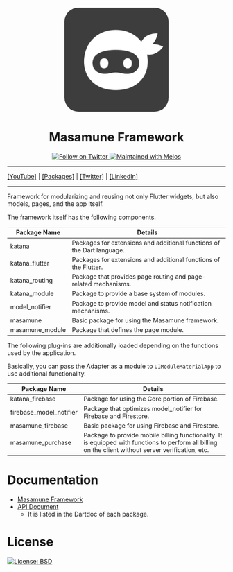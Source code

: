 <p align="center">
  <a href="https://firebase.google.com/docs/flutter">
    <img width="240px" src=".github/images/icon.png" alt="Masamune logo" style="border-radius: 32px"s><br/>
  </a>
  <h1 align="center">Masamune Framework</h1>
</p>

<p align="center">
  <a href="https://twitter.com/mathru">
    <img src="https://img.shields.io/twitter/follow/mathru.svg?colorA=1da1f2&colorB=&label=Follow%20on%20Twitter&style=flat-square" alt="Follow on Twitter" />
  </a>
  <a href="https://github.com/invertase/melos">
    <img src="https://img.shields.io/badge/maintained%20with-melos-f700ff.svg?style=flat-square" alt="Maintained with Melos" />
  </a>
</p>

---

[[YouTube]](https://www.youtube.com/c/mathrunetchannel) | [[Packages]](https://pub.dev/publishers/mathru.net/packages) | [[Twitter]](https://twitter.com/mathru) | [[LinkedIn]](https://www.linkedin.com/in/mathrunet/)

---

Framework for modularizing and reusing not only Flutter widgets, but also models, pages, and the app itself.

The framework itself has the following components.

| Package Name | Details |
| --- | --- |
| katana | Packages for extensions and additional functions of the Dart language. |
| katana_flutter | Packages for extensions and additional functions of the Flutter. |
| katana_routing | Package that provides page routing and page-related mechanisms. |
| katana_module | Package to provide a base system of modules. |
| model_notifier | Package to provide model and status notification mechanisms. |
| masamune | Basic package for using the Masamune framework. |
| masamune_module | Package that defines the page module. |

The following plug-ins are additionally loaded depending on the functions used by the application.

Basically, you can pass the Adapter as a module to `UIModuleMaterialApp` to use additional functionality.

| Package Name | Details |
| --- | --- |
| katana_firebase | Package for using the Core portion of Firebase. |
| firebase_model_notifier | Package that optimizes model_notifier for Firebase and Firestore. |
| masamune_firebase | Basic package for using Firebase and Firestore. |
| masamune_purchase | Package to provide mobile billing functionality. It is equipped with functions to perform all billing on the client without server verification, etc. |

# Documentation

- [Masamune Framework](https://mathru.notion.site/Masamune-Framework-18ff8138cb6c4d6fb5071acab63651ba)
- [API Document](https://pub.dev/publishers/mathru.net/packages)
  - It is listed in the Dartdoc of each package.

# License

[![License: BSD](https://img.shields.io/badge/license-BSD-purple.svg)](https://opensource.org/licenses/BSD-3-Clause)
